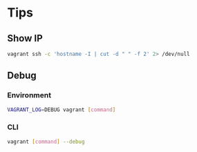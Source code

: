 # Tips

## Show IP

```sh
vagrant ssh -c 'hostname -I | cut -d " " -f 2' 2> /dev/null
```

## Debug

### Environment

```sh
VAGRANT_LOG=DEBUG vagrant [command]
```

### CLI

```sh
vagrant [command] --debug
```

